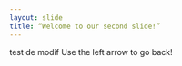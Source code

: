 ```yaml
---
layout: slide
title: “Welcome to our second slide!”
---
```

test de modif
Use the left arrow to go back!
